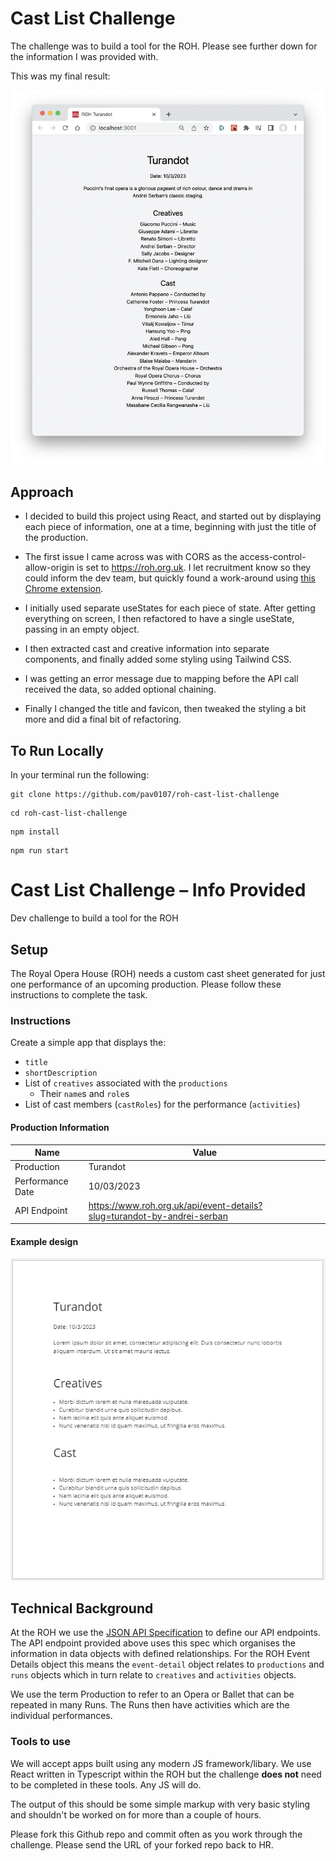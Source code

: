 # Cast List Challenge

The challenge was to build a tool for the ROH. Please see further down for the information I was provided with.

This was my final result:

![page](/public/page.png)

## Approach

- I decided to build this project using React, and started out by displaying each piece of information, one at a time, beginning with just the title of the production.

- The first issue I came across was with CORS as the access-control-allow-origin is set to https://roh.org.uk. I let recruitment know so they could inform the dev team, but quickly found a work-around using [this Chrome extension](https://chrome.google.com/webstore/detail/allow-cors-access-control/lhobafahddgcelffkeicbaginigeejlf).

- I initially used separate useStates for each piece of state. After getting everything on screen, I then refactored to have a single useState, passing in an empty object.

- I then extracted cast and creative information into separate components, and finally added some styling using Tailwind CSS.

- I was getting an error message due to mapping before the API call received the data, so added optional chaining.

- Finally I changed the title and favicon, then tweaked the styling a bit more and did a final bit of refactoring.

## To Run Locally

In your terminal run the following:

```
git clone https://github.com/pav0107/roh-cast-list-challenge
```

```
cd roh-cast-list-challenge
```

```
npm install
```

```
npm run start
```

# Cast List Challenge – Info Provided

Dev challenge to build a tool for the ROH

## Setup

The Royal Opera House (ROH) needs a custom cast sheet generated for just one performance of an
upcoming production. Please follow these instructions to complete the task.

### Instructions

Create a simple app that displays the:

- `title`
- `shortDescription`
- List of `creatives` associated with the `productions`
  - Their `name`s and `role`s
- List of cast members (`castRoles`) for the performance (`activities`)

#### Production Information

| Name             | Value                                                                   |
| ---------------- | ----------------------------------------------------------------------- |
| Production       | Turandot                                                                |
| Performance Date | 10/03/2023                                                              |
| API Endpoint     | https://www.roh.org.uk/api/event-details?slug=turandot-by-andrei-serban |

#### Example design

![Example Design](/public/cast-list-challenge.png 'Example Design')

## Technical Background

At the ROH we use the [JSON API Specification](https://jsonapi.org/) to define our API endpoints.
The API endpoint provided above uses this spec which organises the information in data objects
with defined relationships. For the ROH Event Details object this means the `event-detail` object
relates to `productions` and `runs` objects which in turn relate to `creatives` and `activities`
objects.

We use the term Production to refer to an Opera or Ballet that can be repeated in many Runs. The
Runs then have activities which are the individual performances.

### Tools to use

We will accept apps built using any modern JS framework/libary. We use React written in Typescript
within the ROH but the challenge **does not** need to be completed in these tools. Any JS will do.

The output of this should be some simple markup with very basic styling and shouldn't be worked on
for more than a couple of hours.

Please fork this Github repo and commit often as you work through the challenge. Please send the
URL of your forked repo back to HR.

